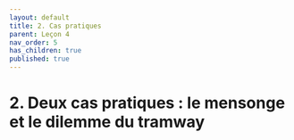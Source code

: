 ```yaml
---
layout: default
title: 2. Cas pratiques
parent: Leçon 4
nav_order: 5
has_children: true
published: true
---
```

# 2. Deux cas pratiques : le mensonge et le dilemme du tramway







